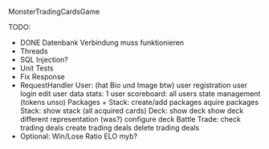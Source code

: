 MonsterTradingCardsGame

TODO:
- DONE Datenbank Verbindung muss funktionieren
- Threads
- SQL Injection?
- Unit Tests
- Fix Response
- RequestHandler
    User: (hat Bio und Image btw)
        user registration
        user login
        edit user data
        stats: 1 user
        scoreboard: all users
        state management (tokens unso)
    Packages + Stack:
        create/add packages
        aquire packages
    Stack:
        show stack (all acquired cards)
    Deck:
        show deck
        show deck different representation (was?)
        configure deck
    Battle
    Trade:
        check trading deals
        create trading deals
        delete trading deals
- Optional:
    Win/Lose Ratio
    ELO myb?
